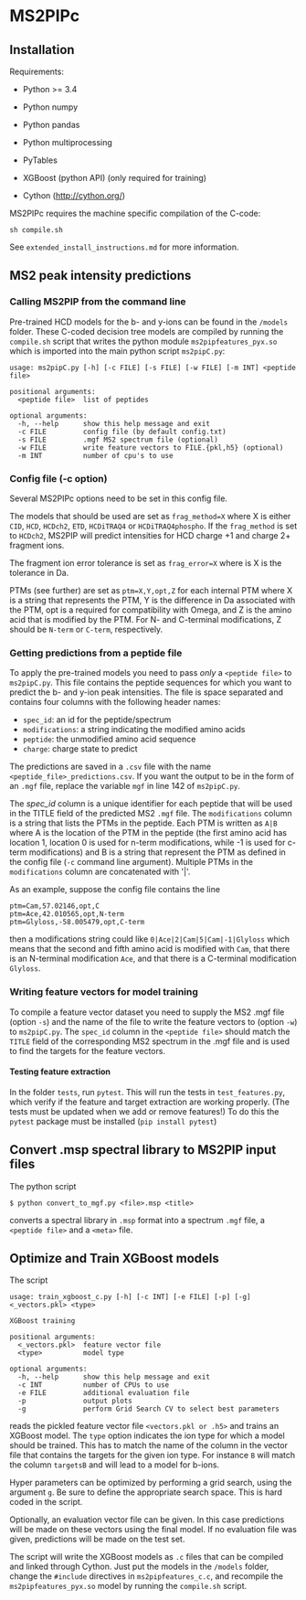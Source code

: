 # MS2PIPc
## Installation

Requirements:

- Python >= 3.4

- Python numpy
- Python pandas
- Python multiprocessing
- PyTables
- XGBoost (python API) (only required for training)
- Cython (http://cython.org/)

MS2PIPc requires the machine specific compilation of the C-code:

```
sh compile.sh
```
See `extended_install_instructions.md` for more information.


## MS2 peak intensity predictions
### Calling MS2PIP from the command line
Pre-trained HCD models for the b- and y-ions can be found in
the `/models` folder. These C-coded decision tree models are compiled
by running the `compile.sh` script that writes the python module
`ms2pipfeatures_pyx.so` which is imported into the main python script
`ms2pipC.py`:

```
usage: ms2pipC.py [-h] [-c FILE] [-s FILE] [-w FILE] [-m INT] <peptide file>

positional arguments:
  <peptide file>  list of peptides

optional arguments:
  -h, --help      show this help message and exit
  -c FILE         config file (by default config.txt)
  -s FILE         .mgf MS2 spectrum file (optional)
  -w FILE         write feature vectors to FILE.{pkl,h5} (optional)
  -m INT          number of cpu's to use
```


### Config file (-c option)
Several MS2PIPc options need to be set in this config file.

The models that should be used are set as `frag_method=X` where X is
either `CID`, `HCD`, `HCDch2`, `ETD`, `HCDiTRAQ4` or
`HCDiTRAQ4phospho`. If the `frag_method` is set to `HCDch2`, MS2PIP
will predict intensities for HCD charge +1 and charge 2+ fragment ions.

The fragment ion error tolerance is set as `frag_error=X` where is X is
the tolerance in Da.

PTMs (see further) are set as `ptm=X,Y,opt,Z` for each internal PTM
where X is a string that represents the PTM, Y is the difference in Da
associated with the PTM, opt is a required for compatibility with
Omega, and Z is the amino acid that is modified by the PTM. For N- and
C-terminal modifications, Z should be `N-term` or `C-term`,
respectively.


### Getting predictions from a peptide file
To apply the pre-trained models you need to pass *only* a `<peptide file>`
to `ms2pipC.py`. This file contains the peptide sequences for which you
want to predict the b- and y-ion peak intensities. The file is space
separated and contains four columns with the following header names:

- `spec_id`: an id for the peptide/spectrum
- `modifications`: a string indicating the modified amino acids
- `peptide`: the unmodified amino acid sequence
- `charge`: charge state to predict

The predictions are saved in a `.csv` file with the name
`<peptide_file>_predictions.csv`.
If you want the output to be in the form of an `.mgf` file, replace the
variable `mgf` in line 142 of `ms2pipC.py`.

The *spec_id* column is a unique identifier for each peptide that will
be used in the TITLE field of the predicted MS2 `.mgf` file. The
`modifications` column is a string that lists the PTMs in the peptide.
Each PTM is written as `A|B` where A is the location of the PTM in the
peptide (the first amino acid has location 1, location 0 is used for
n-term modifications, while -1 is used for c-term modifications) and B
is a string that represent the PTM as defined in the config file (`-c`
command line argument). Multiple PTMs in the `modifications` column are
concatenated with '|'.

As an example, suppose the config file contains the line
```
ptm=Cam,57.02146,opt,C
ptm=Ace,42.010565,opt,N-term
ptm=Glyloss,-58.005479,opt,C-term
```
then a modifications string could like `0|Ace|2|Cam|5|Cam|-1|Glyloss`
which means that the second and fifth amino acid is modified with `Cam`,
that there is an N-terminal modification `Ace`, and that there is a
C-terminal modification `Glyloss`.

### Writing feature vectors for model training
To compile a feature vector dataset you need to supply the
MS2 .mgf file (option `-s`) and the name of the file to write the
feature vectors to (option `-w`) to `ms2pipC.py`.
The `spec_id` column in the `<peptide file>` should match the `TITLE`
field of the corresponding MS2 spectrum in the .mgf file and is used to
find the targets for the feature vectors.

#### Testing feature extraction
In the folder `tests`, run `pytest`. This will run the tests in
`test_features.py`, which verify if the feature and target extraction
are working properly. (The tests must be updated when we add or remove
features!) To do this the `pytest` package must be installed (`pip install pytest`)


## Convert .msp spectral library to MS2PIP input files
The python script
```
$ python convert_to_mgf.py <file>.msp <title>
```
converts a spectral library in `.msp` format into a spectrum `.mgf` file,
 a `<peptide file>` and a `<meta>` file.

## Optimize and Train XGBoost models
The script
```
usage: train_xgboost_c.py [-h] [-c INT] [-e FILE] [-p] [-g] <_vectors.pkl> <type>

XGBoost training

positional arguments:
  <_vectors.pkl>  feature vector file
  <type>          model type

optional arguments:
  -h, --help      show this help message and exit
  -c INT          number of CPUs to use
  -e FILE         additional evaluation file
  -p              output plots
  -g              perform Grid Search CV to select best parameters
```

reads the pickled feature vector file `<vectors.pkl or .h5>` and trains
an XGBoost model. The `type` option indicates the ion type for which a
model should be trained. This has to match the name of the column in
the vector file that contains the targets for the given ion type. For
instance `B` will match the column `targetsB` and will lead to a model
for b-ions.

Hyper parameters can be optimized by performing a grid search, using
the argument `g`. Be sure to define the appropriate search space. This
is hard coded in the script.

Optionally, an evaluation vector file can be given. In this case
predictions will be made on these vectors using the final model. If no
evaluation file was given, predictions will be made on the test set.

The script will write the XGBoost models as `.c` files that can be
compiled and linked through Cython. Just put the models in the
`/models` folder, change the `#include` directives in
`ms2pipfeatures_c.c`, and recompile the `ms2pipfeatures_pyx.so` model
by running the `compile.sh` script.
